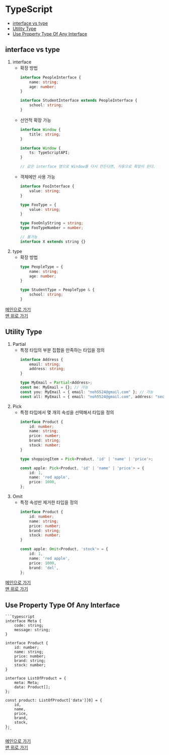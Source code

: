 # TypeScript

* [interface vs type](#interface-vs-type)
* [Utility Type](#utility-type)
* [Use Property Type Of Any Interface](#use-property-type-of-any-interface)

## interface vs type
1. interface
	- 확장 방법
		```typescript
		interface PeopleInterface {
			name: string;
			age: number;
		}

		interface StudentInterface extends PeopleInterface {
			school: string;
		}    
		```
	- 선언적 확장 가능	
		```typescript
		interface Window {
			title: string;
		}

		interface Window {
			ts: TypeScriptAPI;
		}

		// 같은 interface 명으로 Window를 다시 만든다면, 자동으로 확장이 된다.
		```
	- 객체에만 사용 가능
		```typescript
		interface FooInterface {
			value: string;
		}

		type FooType = {
			value: string;
		}

		type FooOnlyString = string;
		type FooTypeNumber = number;

		// 불가능
		interface X extends string {}
		```            
1. type
	- 확장 방법
		```typescript
		type PeopleType = {
			name: string;
			age: number;
		}

		type StudentType = PeopleType & {
			school: string;
		}
		```

[메인으로 가기](https://github.com/sekhyuni/frontend-basic-concept)</br>
[맨 위로 가기](#typescript)
## Utility Type
1. Partial
	- 특정 타입의 부분 집합을 만족하는 타입을 정의
		```typescript
		interface Address {
			email: string;
			address: string;
		}

		type MyEmail = Partial<Address>;
		const me: MyEmail = {}; // 가능
		const you: MyEmail = { email: "noh5524@gmail.com" }; // 가능
		const all: MyEmail = { email: "noh5524@gmail.com", address: "secho" }; // 가능
		```
1. Pick
	- 특정 타입에서 몇 개의 속성을 선택해서 타입을 정의
		```typescript
		interface Product {
			id: number;
			name: string;
			price: number;
			brand: string;
			stock: number;
		}

		type shoppingItem = Pick<Product, 'id' | 'name' | 'price'>;

		const apple: Pick<Product, 'id' | 'name' | 'price'> = {
			id: 1,
			name: 'red apple',
			price: 1000,
		};
		```
1. Omit
	- 특정 속성만 제거한 타입을 정의
		```typescript
		interface Product {
			id: number;
			name: string;
			price: number;
			brand: string;
			stock: number;
		}

		const apple: Omit<Product, 'stock'> = {
			id: 1,
			name: 'red apple',
			price: 1000,
			brand: 'del',
		};        
		```

[메인으로 가기](https://github.com/sekhyuni/frontend-basic-concept)</br>
[맨 위로 가기](#typescript)
## Use Property Type Of Any Interface
	```typescript
	interface Meta {
		code: string;
		message: string;
	}

	interface Product {
		id: number;
		name: string;
		price: number;
		brand: string;
		stock: number;
	}

	interface ListOfProduct = {
		meta: Meta;
		data: Product[];
	};     

	const product: ListOfProduct['data'][0] = {
		id,
		name,
		price,
		brand,
		stock,
	};
	```
	
[메인으로 가기](https://github.com/sekhyuni/frontend-basic-concept)</br>
[맨 위로 가기](#typescript)